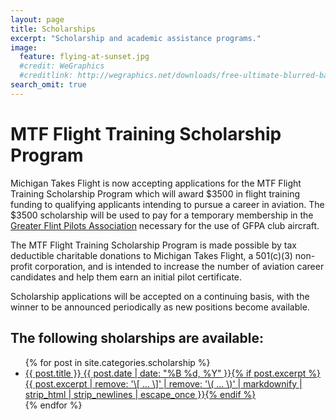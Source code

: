 ```yaml
---
layout: page
title: Scholarships
excerpt: "Scholarship and academic assistance programs."
image:
  feature: flying-at-sunset.jpg
  #credit: WeGraphics
  #creditlink: http://wegraphics.net/downloads/free-ultimate-blurred-background-pack/
search_omit: true
---
```

# MTF Flight Training Scholarship Program

Michigan Takes Flight is now accepting applications for the MTF Flight Training Scholarship Program which will award
$3500 in flight training funding to qualifying applicants intending to pursue a career in aviation. The $3500 scholarship
will be used to pay for a temporary membership in the [Greater Flint Pilots Association](http://www.gfpa.org "Jump to GFPA Website") necessary for the use of
GFPA club aircraft.

The MTF Flight Training Scholarship Program is made possible by tax deductible charitable donations to Michigan Takes
Flight, a 501(c)(3) non-profit corporation, and is intended to increase the number of aviation career candidates and help
them earn an initial pilot certificate.

Scholarship applications will be accepted on a continuing basis, with the winner to be announced periodically as new
positions become available.

## The following sholarships are available:

<ul class="post-list">
{% for post in site.categories.scholarship %} 
  <li><article><a href="{{ site.url }}{{ post.url }}">{{ post.title }} <span class="entry-date"><time datetime="{{ post.date | date_to_xmlschema }}">{{ post.date | date: "%B %d, %Y" }}</time></span>{% if post.excerpt %} <span class="excerpt">{{ post.excerpt | remove: '\[ ... \]' | remove: '\( ... \)' | markdownify | strip_html | strip_newlines | escape_once }}</span>{% endif %}</a></article></li>
{% endfor %}
</ul>
